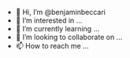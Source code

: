 - 👋 Hi, I’m @benjaminbeccari
- 👀 I’m interested in ...
- 🌱 I’m currently learning ...
- 💞️ I’m looking to collaborate on ...
- 📫 How to reach me ...

<!---
benjaminbeccari/benjaminbeccari is a ✨ special ✨ repository because its `README.md` (this file) appears on your GitHub profile.
You can click the Preview link to take a look at your changes.
--->
